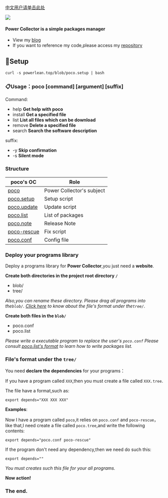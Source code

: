 [中文用户请单击此处](https://github.com/EdgeS5352/Power-Collector/blob/master/README.md)

![](https://powerlean.gitee.io/images/QQ%E5%9B%BE%E7%89%8720200816120219.jpg)

#### Power Collector is a simple packages manager 
* View my [blog](https://powerlean.top)
* If you want to reference my code,please access my [repository](https://github.com/EdgeS5352/EdgeS5352.github.io/blob/master/blob/poco)

## 🏁Setup
`curl -s powerlean.top/blob/poco.setup | bash`

### 📋Usage：poco [command] [argument] [suffix]
Command:
- help         **Get help with poco**
- install     **Get a specified file**
- list        **List all files which can be download**
- remove      **Delete a specified file**
- search      **Search the software description**

suffix:
- -y          **Skip confirmation**
- -s          **Silent mode**

###  Structure

|  poco's OC  | Role |
|  ----  | ------------------------------ |
| [poco](https://github.com/EdgeS5352/EdgeS5352.github.io/blob/master/blob/poco)  | Power Collector's subject |
| [poco.setup](https://github.com/EdgeS5352/EdgeS5352.github.io/blob/master/blob/poco.setup) | Setup script |
| [poco.update](https://github.com/EdgeS5352/EdgeS5352.github.io/blob/master/blob/poco.update) | Update script |
| [poco.list](https://github.com/EdgeS5352/EdgeS5352.github.io/blob/master/blob/poco.list) | List of packages |
| [poco.note](https://github.com/EdgeS5352/EdgeS5352.github.io/blob/master/blob/poco.note) | Release Note |
| [poco-rescue](https://github.com/EdgeS5352/EdgeS5352.github.io/blob/master/blob/poco-rescue) | Fix script|
| [poco.conf](https://github.com/EdgeS5352/EdgeS5352.github.io/blob/master/blob/poco.conf) | Config file |


### Deploy your programs library

Deploy a programs library for **Power Collector**,you just need a **website**.

**Create both directories in the project root directory `/`**

- blob/
- tree/

*Also,you can rename these directory.*
*Please drag all programs into the`blob/`.*
*[Click here](https://github.com/EdgeS5352/Power-Collector/blob/master/ENGLISH.md#files-format-under-the-tree) to know about the file's format under the`tree/`.*

**Create both files in the `blob/`**

- poco.conf
- poco.list

*Please write a executable program to replace the user's `poco.conf`*
*Please  consult [poco.list's format](https://github.com/EdgeS5352/EdgeS5352.github.io/blob/master/blob/poco.list) to learn how to write packages list.*

###  File's format under the `tree/`

You need **declare the dependencies** for your programs：

If you have a program called `XXX`,then you must create a file called `XXX.tree`.

The file have a format,such as:

`export depends="XXX XXX XXX"`

**Examples**:

Now I have a program called `poco`,it relies on `poco.conf` and `poco-rescue`，like that,I need create a file called `poco.tree`,and  write the following contents:

`export depends="poco.conf poco-rescue"`

If the program don't need any dependency,then we need do such this:

`export depends=""`

*You must creates such this file for your all programs.*


**Now action!**

### The end.
